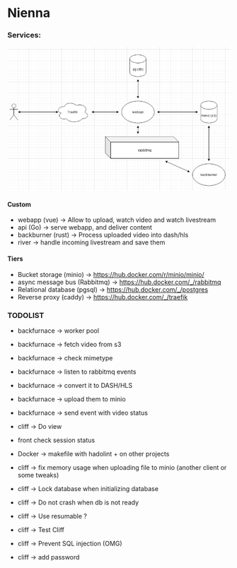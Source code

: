 # Nienna

### Services:

![Docs](docs/archi_schema.png)

#### Custom
* webapp (vue) -> Allow to upload, watch video and watch livestream
* api (Go) -> serve webapp, and deliver content
* backburner (rust) -> Process uploaded video into dash/hls
* river -> handle incoming livestream and save them

#### Tiers
* Bucket storage (minio) -> https://hub.docker.com/r/minio/minio/
* async message bus (Rabbitmq) -> https://hub.docker.com/_/rabbitmq
* Relational database (pgsql) -> https://hub.docker.com/_/postgres
* Reverse proxy (caddy) -> https://hub.docker.com/_/traefik

### TODOLIST

* backfurnace -> worker pool
* backfurnace -> fetch video from s3
* backfurnace -> check mimetype
* backfurnace -> listen to rabbitmq events
* backfurnace -> convert it to DASH/HLS
* backfurnace -> upload them to minio
* backfurnace -> send event with video status
* cliff -> Do view
* front check session status

* Docker -> makefile with hadolint + on other projects
* cliff -> fix memory usage when uploading file to minio (another client or some tweaks)
* cliff -> Lock database when initializing database
* cliff -> Do not crash when db is not ready
* cliff -> Use resumable ?
* cliff -> Test Cliff
* cliff -> Prevent SQL injection (OMG)
* cliff -> add password